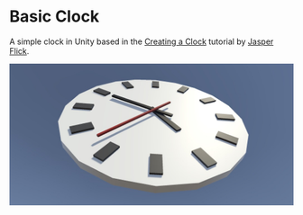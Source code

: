 # Basic Clock

A simple clock in Unity based in the [Creating a Clock](https://catlikecoding.com/unity/tutorials/basics/game-objects-and-scripts) tutorial by [Jasper Flick](https://catlikecoding.com/).

![image](clock-image.jpg)
